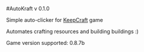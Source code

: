 #AutoKraft v 0.1.0

Simple auto-clicker for [KeepCraft](http://morpheox.github.io/Kraft/) game

Automates crafting resources and building buildings :)

Game version supported: 0.8.7b